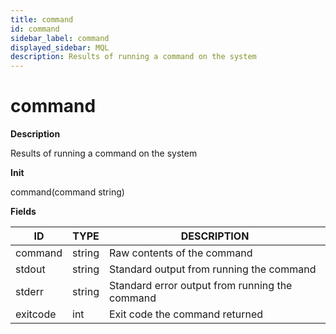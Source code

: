 ```yaml
---
title: command
id: command
sidebar_label: command
displayed_sidebar: MQL
description: Results of running a command on the system
---
```


# command

**Description**

Results of running a command on the system

**Init**

command(command string)

**Fields**

| ID       | TYPE   | DESCRIPTION                                    |
| -------- | ------ | ---------------------------------------------- |
| command  | string | Raw contents of the command                    |
| stdout   | string | Standard output from running the command       |
| stderr   | string | Standard error output from running the command |
| exitcode | int    | Exit code the command returned                 |
